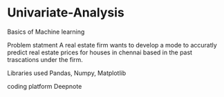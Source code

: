 # Univariate-Analysis
Basics of Machine learning

Problem statment
A real estate firm wants to develop a mode to accuratly predict real estate prices for houses in chennai based in the past trascations under the firm.

Libraries used
Pandas, Numpy, Matplotlib

coding platform
Deepnote
